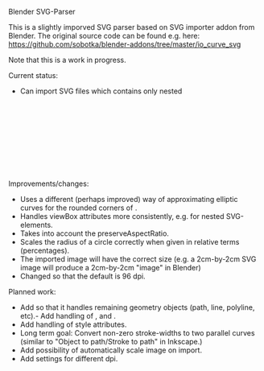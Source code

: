 Blender SVG-Parser

This is a slightly imporved SVG parser based on SVG importer addon from Blender.
The original source code can be found e.g. here: 
https://github.com/sobotka/blender-addons/tree/master/io_curve_svg 

Note that this is a work in progress. 

Current status:
- Can import SVG files which contains only nested <svg>, <rect>, <circle>, and <ellipse>. 

Improvements/changes:
- Uses a different (perhaps improved) way of approximating elliptic curves for the rounded corners of <rect>.
- Handles viewBox attributes more consistently, e.g. for nested SVG-elements. 
- Takes into account the preserveAspectRatio. 
- Scales the radius of a circle correctly when given in relative terms (percentages). 
- The imported image will have the correct size (e.g. a 2cm-by-2cm SVG image will produce a 2cm-by-2cm "image" in Blender)
- Changed so that the default is 96 dpi. 

Planned work:
- Add so that it handles remaining geometry objects (path, line, polyline, etc).- Add handling of <defs>, <g> and <symbol>.
- Add handling of style attributes. 
- Long term goal: Convert non-zero stroke-widths to two parallel curves (similar to "Object to path/Stroke to path" in Inkscape.)
- Add possibility of automatically scale image on import. 
- Add settings for different dpi. 
